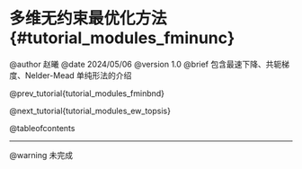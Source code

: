 多维无约束最优化方法 {#tutorial_modules_fminunc}
============

@author 赵曦
@date 2024/05/06
@version 1.0
@brief 包含最速下降、共轭梯度、Nelder-Mead 单纯形法的介绍

@prev_tutorial{tutorial_modules_fminbnd}

@next_tutorial{tutorial_modules_ew_topsis}

@tableofcontents

------

@warning 未完成